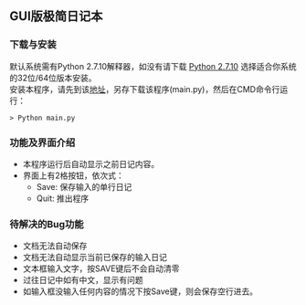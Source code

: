 ## GUI版极简日记本

### 下载与安装

默认系统需有Python 2.7.10解释器，如没有请下载 [Python 2.7.10](https://www.python.org/downloads/release/python-2710/) 选择适合你系统的32位/64位版本安装。  
安装本程序，请先到该[地址](https://github.com/penguinjing/OMOOC2py/tree/master/_src/om2py2w/2wex0)，另存下载该程序(main.py)，然后在CMD命令行运行：  


```
> Python main.py
```


### 功能及界面介绍
- 本程序运行后自动显示之前日记内容。
- 界面上有2格按钮，依次式：
    - Save: 保存输入的单行日记
    - Quit: 推出程序

### 待解决的Bug功能
- 文档无法自动保存
- 文档无法自动显示当前已保存的输入日记
- 文本框输入文字，按SAVE键后不会自动清零
- 过往日记中如有中文，显示有问题
- 如输入框没输入任何内容的情况下按Save键，则会保存空行进去。
